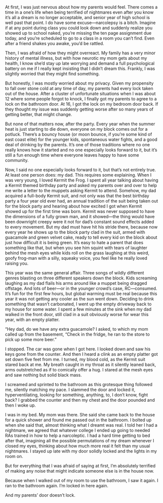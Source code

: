 At first, I was just nervous about how my parents would feel. There comes a time in a one’s life when being terrified of nightmares even after you know it’s all a dream is no longer acceptable, and senior year of high school is well past that point. I do have some excuse—narcolepsy is a bitch. Imagine if at any point during class you could look down and suddenly realize you showed up to school naked, you’re missing the ten page assignment due today, and you’re scheduled to go to a class in a room you can’t find. Even after a friend shakes you awake, you’d be rattled.

Then, I was afraid of how they might overreact. My family has a very minor history of mental illness, but with how neurotic my mom gets about my health, I know she’d stay up late worrying and demand a full psychological battery on me if I really kept insisting that I didn’t dream this. Frankly, I was slightly worried that they might find something.

But honestly, I was mostly worried about my privacy. Given my propensity to fall over stone cold at any time of day, my parents had every lock taken out of the house. After a cluster of unfortunate situations when I was about 12 where some people forgot to knock, I finally got my parents to agree to a lock on the bathroom door. At 16, I got the lock on my bedroom door back. If they thought my issue was suddenly getting worse after so many years of getting better, that might change.

But none of that matters now, after the party. Every year when the summer heat is just starting to die down, everyone on my block comes out for a potluck. There’s a bouncy house (or moon bounce, if you’re some kind of east coast elite) for the younger kids, spontaneous water fights, and a good deal of drinking by the parents. It’s one of those traditions where no one really knows how it started and no one especially looks forward to it, but it’s still a fun enough time where everyone leaves happy to have some community.

Now, I said no one especially looks forward to it, but that’s not entirely true. At least one person does: my dad. This requires some explaining. When I was very young, I loved Kermit the Frog. I spent all year talking about having a Kermit themed birthday party and asked my parents over and over to help me write a letter to the muppets asking Kermit to attend. Somehow, my dad acquired a full-body Kermit suit, and not only was that the best birthday party a four year old ever had, an annual tradition of the suit being taken out for the block party and hearing about how excited I got when Kermit showed up for the first time was born. Kermit was never supposed to have the dimensions of a fully grown man, and it showed—the thing would have been downright creepy were it not for dad’s constant sound effects added to every movement. But my dad must have hit his stride there, because now every year he shows up to the block party clad in the suit, armed with guacamole and green velvet cake, ready to tell every kid on the block about just how difficult it is being green. It’s easy to hate a parent that does something like that, but when you see him squint with tears of laughter behind the mesh eyes while kids roll on the grass laughing at this weird, goofy frog-man with a silly, squeaky voice, you feel like he really loved raising you. 

This year was the same general affair. Three songs of wildly different genres blasting on three different speakers down the block. Kids screaming laughing as my dad flails his arms around like a muppet being dragged offstage. And lots of beer—or in the younger crowd’s case, RC—consumed. It’s fun for the first few hours, but global warming must be real because this year it was not getting any cooler as the sun went down. Deciding to drink something that wasn’t carbonated, I went up the empty driveway back to my house for some water. I spent a few minutes at the sink when my dad walked in the front door, still clad in a suit obviously worse for wear this year, with an empty platter. 

“Hey dad, do we have any extra guacamole? I asked, to which my mom called up from the basement, “Check in the fridge, he ran to the store to pick up some more beer.”

I stopped. The car was gone when I got here. I looked down and saw his keys gone from the counter. And then I heard a clink as an empty platter got set down five feet from me. I turned, my blood cold, as the Kermit suit stared back at me. My breath caught in my throat as it silently leaned back, arms outstretched as if to comically offer a hug. I stared at the mesh eyes and saw nothing but solid black mass.

I screamed and sprinted to the bathroom as this grotesque thing followed me, silently matching my pace. I slammed the door and locked it, hyperventilating, looking for something, anything, to, I don’t know, fight back? I grabbed the counter and then my chest and the door pounded and then I woke up.

I was in my bed. My mom was there. She said she came back to the house for a quick shower and found me passed out in the bathroom. I bolted up when she said that, almost thinking what I dreamt was real. I told her I had a nightmare, we agreed that whatever college I ended up going to needed RAs trained in how to help a narcoleptic. I had a hard time getting to bed after that, imagining all the possible permutations of my dream whenever I closed my eyes, thinking about how much more real it felt than my usual nightmares. I stayed up late with my door solidly locked and the lights in my room on.

But for everything that I was afraid of saying at first, I’m absolutely terrified of making any noise that might indicate someone else is in the house now.

Because when I walked out of my room to use the bathroom, I saw it again. I ran to the bathroom again. I’m locked in here again.

And my parents’ door doesn’t lock.